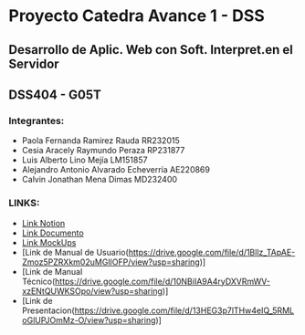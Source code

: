 # Proyecto Catedra Avance 1 - DSS
## Desarrollo de Aplic. Web con Soft. Interpret.en el Servidor
## DSS404 - G05T


### Integrantes:
- Paola Fernanda Ramirez Rauda RR232015
- Cesia Aracely Raymundo Peraza RP231877
- Luis Alberto Lino Mejía LM151857
- Alejandro Antonio Alvarado Echeverría AE220869
- Calvin Jonathan Mena Dimas MD232400


### LINKS:
- [Link Notion](https://succinct-appeal-f9e.notion.site/Proyecto-Catedra-Avance-1-DSS-92c8d70fc7e94e8db406b907372f7ea6?pvs=4)
- [Link Documento](https://drive.google.com/file/d/1nR3zAazwNF9tGwAagfpK2rPR7t8tjSYN/view?usp=sharing)
- [Link MockUps](https://drive.google.com/file/d/1CGikJb1zNHRsLziNDcSNpfaJIrxEQvlf/view?usp=sharing)
- [Link de Manual de Usuario(https://drive.google.com/file/d/1Bllz_TApAE-Zmoz5PZRXkm02uMGIlOFP/view?usp=sharing)]
- [Link de Manual Técnico(https://drive.google.com/file/d/10NBiIA9A4ryDXVRmWV-xzENtQUWKSOpo/view?usp=sharing)]
- [Link de Presentacion(https://drive.google.com/file/d/13HEG3p7lTHw4eIQ_5RMLoGlUPJOmMz-O/view?usp=sharing)]
